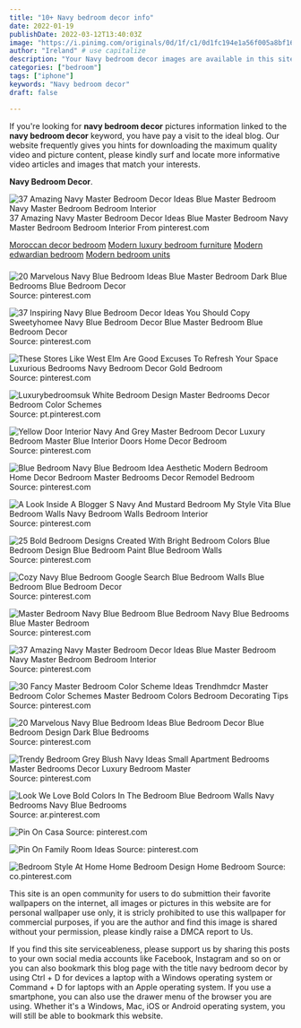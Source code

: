 ```yaml
---
title: "10+ Navy bedroom decor info"
date: 2022-01-19
publishDate: 2022-03-12T13:40:03Z
image: "https://i.pinimg.com/originals/0d/1f/c1/0d1fc194e1a56f005a8bf16cc56f79dd.jpg"
author: "Ireland" # use capitalize
description: "Your Navy bedroom decor images are available in this site. Navy bedroom decor are a topic that is being searched for and liked by netizens today. You can Download the Navy bedroom decor files here. Find and Download all royalty-free vectors."
categories: ["bedroom"]
tags: ["iphone"]
keywords: "Navy bedroom decor"
draft: false

---
```


If you're looking for **navy bedroom decor** pictures information linked to the **navy bedroom decor** keyword, you have pay a visit to the ideal  blog.  Our website frequently  gives you  hints  for downloading  the maximum  quality video and picture  content, please kindly surf and locate more informative video articles and images  that match your interests.

**Navy Bedroom Decor**. 

![37 Amazing Navy Master Bedroom Decor Ideas Blue Master Bedroom Navy Master Bedroom Bedroom Interior](https://i.pinimg.com/originals/7d/c2/e3/7dc2e3b75dfc38f3e12f9f5c568b259d.jpg "37 Amazing Navy Master Bedroom Decor Ideas Blue Master Bedroom Navy Master Bedroom Bedroom Interior")
37 Amazing Navy Master Bedroom Decor Ideas Blue Master Bedroom Navy Master Bedroom Bedroom Interior From pinterest.com

[Moroccan decor bedroom](/moroccan-decor-bedroom/)
[Modern luxury bedroom furniture](/modern-luxury-bedroom-furniture/)
[Modern edwardian bedroom](/modern-edwardian-bedroom/)
[Modern bedroom units](/modern-bedroom-units/)



### 

 


![20 Marvelous Navy Blue Bedroom Ideas Blue Master Bedroom Dark Blue Bedrooms Blue Bedroom Decor](https://i.pinimg.com/originals/16/bd/47/16bd47e914497ee686b456be1473c793.jpg "20 Marvelous Navy Blue Bedroom Ideas Blue Master Bedroom Dark Blue Bedrooms Blue Bedroom Decor")
Source: pinterest.com

 

![37 Inspiring Navy Blue Bedroom Decor Ideas You Should Copy Sweetyhomee Navy Blue Bedroom Decor Blue Master Bedroom Blue Bedroom Decor](https://i.pinimg.com/originals/74/7a/d4/747ad42fd8772381d77dcf5347c04fce.png "37 Inspiring Navy Blue Bedroom Decor Ideas You Should Copy Sweetyhomee Navy Blue Bedroom Decor Blue Master Bedroom Blue Bedroom Decor")
Source: pinterest.com

 

![These Stores Like West Elm Are Good Excuses To Refresh Your Space Luxurious Bedrooms Navy Bedroom Decor Gold Bedroom](https://i.pinimg.com/originals/f3/d9/04/f3d904083d4a92ef28b32455b964cb6f.jpg "These Stores Like West Elm Are Good Excuses To Refresh Your Space Luxurious Bedrooms Navy Bedroom Decor Gold Bedroom")
Source: pinterest.com

 

![Luxurybedroomsuk White Bedroom Design Master Bedrooms Decor Bedroom Color Schemes](https://i.pinimg.com/originals/0b/51/23/0b5123310c5a22b9a4b1729d34e0eca1.jpg "Luxurybedroomsuk White Bedroom Design Master Bedrooms Decor Bedroom Color Schemes")
Source: pt.pinterest.com

 

![Yellow Door Interior Navy And Grey Master Bedroom Decor Luxury Bedroom Master Blue Interior Doors Home Decor Bedroom](https://i.pinimg.com/originals/22/5e/cd/225ecda8563bfdf2ae615db288a87455.jpg "Yellow Door Interior Navy And Grey Master Bedroom Decor Luxury Bedroom Master Blue Interior Doors Home Decor Bedroom")
Source: pinterest.com

 

![Blue Bedroom Navy Blue Bedroom Idea Aesthetic Modern Bedroom Home Decor Bedroom Master Bedrooms Decor Remodel Bedroom](https://i.pinimg.com/564x/99/7b/f4/997bf4cea1e22c1aba1069d963caf08f.jpg "Blue Bedroom Navy Blue Bedroom Idea Aesthetic Modern Bedroom Home Decor Bedroom Master Bedrooms Decor Remodel Bedroom")
Source: pinterest.com

 

![A Look Inside A Blogger S Navy And Mustard Bedroom My Style Vita Blue Bedroom Walls Navy Bedroom Walls Bedroom Interior](https://i.pinimg.com/originals/0b/40/89/0b4089ffedb20fc39b8a69d3ba237d26.jpg "A Look Inside A Blogger S Navy And Mustard Bedroom My Style Vita Blue Bedroom Walls Navy Bedroom Walls Bedroom Interior")
Source: pinterest.com

 

![25 Bold Bedroom Designs Created With Bright Bedroom Colors Blue Bedroom Design Blue Bedroom Paint Blue Bedroom Walls](https://i.pinimg.com/originals/23/75/06/2375065c9b0232565f0cd8134470318b.jpg "25 Bold Bedroom Designs Created With Bright Bedroom Colors Blue Bedroom Design Blue Bedroom Paint Blue Bedroom Walls")
Source: pinterest.com

 

![Cozy Navy Blue Bedroom Google Search Blue Bedroom Walls Blue Bedroom Blue Bedroom Decor](https://i.pinimg.com/originals/31/e7/51/31e751eeaf2b2d0bce887b093ba6196d.png "Cozy Navy Blue Bedroom Google Search Blue Bedroom Walls Blue Bedroom Blue Bedroom Decor")
Source: pinterest.com

 

![Master Bedroom Navy Blue Bedroom Blue Bedroom Navy Blue Bedrooms Blue Master Bedroom](https://i.pinimg.com/originals/63/1a/9e/631a9e7a46a8697f0627e4a4e3abd8e6.jpg "Master Bedroom Navy Blue Bedroom Blue Bedroom Navy Blue Bedrooms Blue Master Bedroom")
Source: pinterest.com

 

![37 Amazing Navy Master Bedroom Decor Ideas Blue Master Bedroom Navy Master Bedroom Bedroom Interior](https://i.pinimg.com/originals/7d/c2/e3/7dc2e3b75dfc38f3e12f9f5c568b259d.jpg "37 Amazing Navy Master Bedroom Decor Ideas Blue Master Bedroom Navy Master Bedroom Bedroom Interior")
Source: pinterest.com

 

![30 Fancy Master Bedroom Color Scheme Ideas Trendhmdcr Master Bedroom Color Schemes Master Bedroom Colors Bedroom Decorating Tips](https://i.pinimg.com/originals/92/eb/50/92eb50767953e6f998bab3544a99e2dd.jpg "30 Fancy Master Bedroom Color Scheme Ideas Trendhmdcr Master Bedroom Color Schemes Master Bedroom Colors Bedroom Decorating Tips")
Source: pinterest.com

 

![20 Marvelous Navy Blue Bedroom Ideas Blue Bedroom Decor Blue Bedroom Design Dark Blue Bedrooms](https://i.pinimg.com/originals/4d/ae/4b/4dae4b05125bb5f5c0ec099f026e8165.jpg "20 Marvelous Navy Blue Bedroom Ideas Blue Bedroom Decor Blue Bedroom Design Dark Blue Bedrooms")
Source: pinterest.com

 

![Trendy Bedroom Grey Blush Navy Ideas Small Apartment Bedrooms Master Bedrooms Decor Luxury Bedroom Master](https://i.pinimg.com/originals/f6/b0/a9/f6b0a949b82e1d051d7b1febfd2215ef.jpg "Trendy Bedroom Grey Blush Navy Ideas Small Apartment Bedrooms Master Bedrooms Decor Luxury Bedroom Master")
Source: pinterest.com

 

![Look We Love Bold Colors In The Bedroom Blue Bedroom Walls Navy Bedrooms Navy Blue Bedrooms](https://i.pinimg.com/474x/c5/aa/43/c5aa438eac408e82f641ea3c95d1693e--navy-blue-bedrooms-blue-bedroom-walls.jpg "Look We Love Bold Colors In The Bedroom Blue Bedroom Walls Navy Bedrooms Navy Blue Bedrooms")
Source: ar.pinterest.com

 

![Pin On Casa](https://i.pinimg.com/originals/ca/33/ec/ca33eca630901c19026beefecf7b240d.jpg "Pin On Casa")
Source: pinterest.com

 

![Pin On Family Room Ideas](https://i.pinimg.com/736x/b3/33/54/b3335412b2cd66da78198c8ff6620381.jpg "Pin On Family Room Ideas")
Source: pinterest.com

 

![Bedroom Style At Home Home Bedroom Design Home Bedroom](https://i.pinimg.com/originals/0d/1f/c1/0d1fc194e1a56f005a8bf16cc56f79dd.jpg "Bedroom Style At Home Home Bedroom Design Home Bedroom")
Source: co.pinterest.com

 

This site is an open community for users to do submittion their favorite wallpapers on the internet, all images or pictures in this website are for personal wallpaper use only, it is stricly prohibited to use this wallpaper for commercial purposes, if you are the author and find this image is shared without your permission, please kindly raise a DMCA report to Us.

If you find this site serviceableness, please support us by sharing this posts to your own social media accounts like Facebook, Instagram and so on or you can also bookmark this blog page with the title navy bedroom decor by using Ctrl + D for devices a laptop with a Windows operating system or Command + D for laptops with an Apple operating system. If you use a smartphone, you can also use the drawer menu of the browser you are using. Whether it's a Windows, Mac, iOS or Android operating system, you will still be able to bookmark this website.
